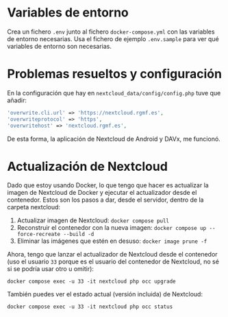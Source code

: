 # Variables de entorno
Crea un fichero `.env` junto al fichero `docker-compose.yml` con las variables de entorno necesarias. Usa el fichero de ejemplo `.env.sample` para ver qué variables de entorno son necesarias.

# Problemas resueltos y configuración
En la configuración que hay en `nextcloud_data/config/config.php` tuve que añadir:

```php
'overwrite.cli.url' => 'https://nextcloud.rgmf.es',
'overwriteprotocol' => 'https',
'overwritehost' => 'nextcloud.rgmf.es',
```

De esta forma, la aplicación de Nextcloud de Android y DAVx, me funcionó.

# Actualización de Nextcloud
Dado que estoy usando Docker, lo que tengo que hacer es actualizar la imagen de Nextcloud de Docker y ejecutar el actualizador desde el contenedor. Estos son los pasos a dar, desde el servidor, dentro de la carpeta nextcloud:

1. Actualizar imagen de Nextcloud: `docker compose pull`
2. Reconstruir el contenedor con la nueva imagen: `docker compose up --force-recreate --build -d`
3. Eliminar las imágenes que estén en desuso: `docker image prune -f`

Ahora, tengo que lanzar el actualizador de Nextcloud desde el contenedor (uso el usuario `33` porque es el usuario del contenedor de Nextcloud, no sé si se podría usar otro u omitir):

`docker compose exec -u 33 -it nextcloud php occ upgrade`

También puedes ver el estado actual (versión incluida) de Nextcloud:

`docker compose exec -u 33 -it nextcloud php occ status`
